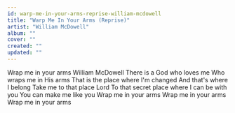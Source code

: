 ```yaml
---
id: warp-me-in-your-arms-reprise-william-mcdowell
title: "Warp Me In Your Arms (Reprise)"
artist: "William McDowell"
album: ""
cover: ""
created: ""
updated: ""
---
```


Wrap me in your arms
William McDowell
There is a God who loves me
Who wraps me in His arms
That is the place where I'm changed
And that's where I belong
Take me to that place Lord
To that secret place where
I can be with you
You can make me like you
Wrap me in your arms
Wrap me in your arms
Wrap me in your arms
